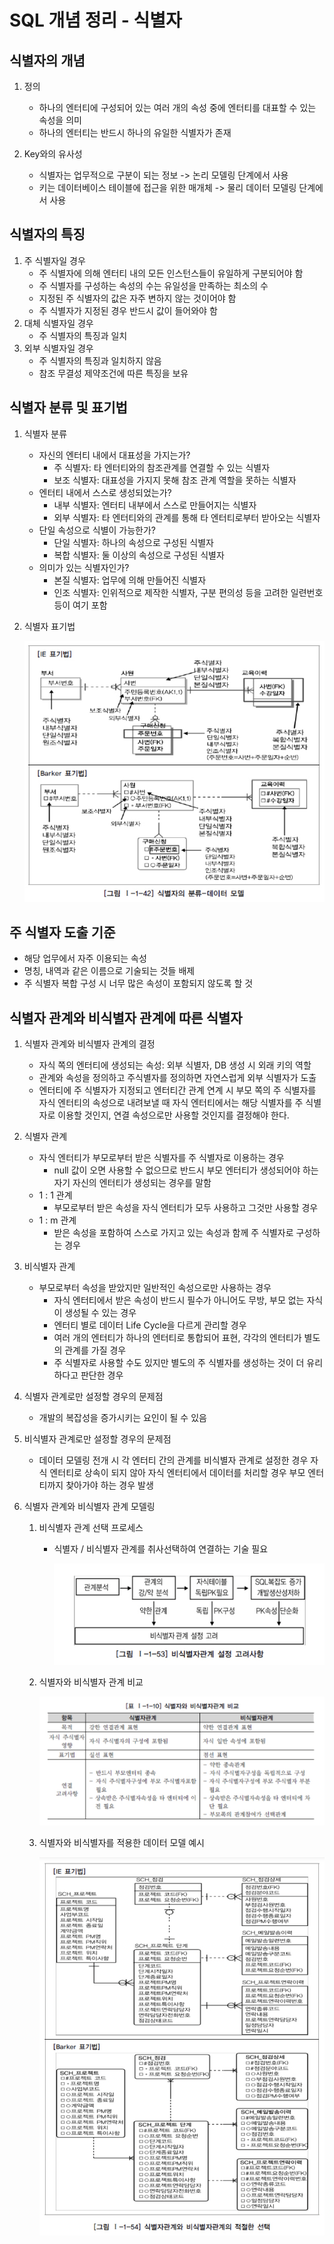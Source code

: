 # SQL 개념 정리 - 식별자

## 식별자의 개념

1. 정의
   - 하나의 엔터티에 구성되어 있는 여러 개의 속성 중에 엔터티를 대표할 수 있는 속성을 의미
   - 하나의 엔터티는 반드시 하나의 유일한 식별자가 존재

2. Key와의 유사성
   - 식별자는 업무적으로 구분이 되는 정보 -> 논리 모델링 단계에서 사용
   - 키는 데이터베이스 테이블에 접근을 위한 매개체 -> 물리 데이터 모델링 단계에서 사용

## 식별자의 특징

1. 주 식별자일 경우
   - 주 식별자에 의해 엔터티 내의 모든 인스턴스들이 유일하게 구분되어야 함
   - 주 식별자를 구성하는 속성의 수는 유일성을 만족하는 최소의 수
   - 지정된 주 식별자의 값은 자주 변하지 않는 것이어야 함
   - 주 식별자가 지정된 경우 반드시 값이 들어와야 함
2. 대체 식별자일 경우
   - 주 식별자의 특징과 일치
3. 외부 식별자일 경우
   - 주 식별자의 특징과 일치하지 않음
   - 참조 무결성 제약조건에 따른 특징을 보유

## 식별자 분류 및 표기법

1. 식별자 분류
   - 자신의 엔터티 내에서 대표성을 가지는가?
     - 주 식별자: 타 엔터티와의 참조관계를 연결할 수 있는 식별자
     - 보조 식별자: 대표성을 가지지 못해 참조 관계 역할을 못하는 식별자
   - 엔터티 내에서 스스로 생성되었는가?
     - 내부 식별자: 엔터티 내부에서 스스로 만들어지는 식별자
     - 외부 식별자: 타 엔터티와의 관계를 통해 타 엔터티로부터 받아오는 식별자
   - 단일 속성으로 식별이 가능한가?
     - 단일 식별자: 하나의 속성으로 구성된 식별자
     - 복합 식별자: 둘 이상의 속성으로 구성된 식별자
   - 의미가 있는 식별자인가?
     - 본질 식별자: 업무에 의해 만들어진 식별자
     - 인조 식별자: 인위적으로 제작한 식별자, 구분 편의성 등을 고려한 일련번호 등이 여기 포함

2. 식별자 표기법

   ![image-20221016215510546](./images/image-20221016215510546.png)

## 주 식별자 도출 기준

- 해당 업무에서 자주 이용되는 속성
- 명칭, 내역과 같은 이름으로 기술되는 것들 배제
- 주 식별자 복합 구성 시 너무 많은 속성이 포함되지 않도록 할 것

## 식별자 관계와 비식별자 관계에 따른 식별자

1. 식별자 관계와 비식별자 관계의 결정

   - 자식 쪽의 엔터티에 생성되는 속성: 외부 식별자, DB 생성 시 외래 키의 역할
   - 관계와 속성을 정의하고 주식별자를 정의하면 자연스럽게 외부 식별자가 도출
   - 엔터티에 주 식별자가 지정되고 엔터티간 관계 연계 시 부모 쪽의 주 식별자를 자식 엔터티의 속성으로 내려보낼 때 자식 엔터티에서는 해당 식별자를 주 식별자로 이용할 것인지, 연결 속성으로만 사용할 것인지를 결정해야 한다.

2. 식별자 관계

   - 자식 엔터티가 부모로부터 받은 식별자를 주 식별자로 이용하는 경우 
     - null 값이 오면 사용할 수 없으므로 반드시 부모 엔터티가 생성되어야 하는 자기 자신의 엔터티가 생성되는 경우를 말함
   - 1 : 1 관계
     - 부모로부터 받은 속성을 자식 엔터티가 모두 사용하고 그것만 사용할 경우
   - 1 : m 관계
     - 받은 속성을 포함하여 스스로 가지고 있는 속성과 함께 주 식별자로 구성하는 경우

3. 비식별자 관계

   - 부모로부터 속성을 받았지만 일반적인 속성으로만 사용하는 경우
     - 자식 엔터티에서 받은 속성이 반드시 필수가 아니어도 무방, 부모 없는 자식이 생성될 수 있는 경우
     - 엔터티 별로 데이터 Life Cycle을 다르게 관리할 경우
     - 여러 개의 엔터티가 하나의 엔터티로 통합되어 표현, 각각의 엔터티가 별도의 관계를 가질 경우
     - 주 식별자로 사용할 수도 있지만 별도의 주 식별자를 생성하는 것이 더 유리하다고 판단한 경우

4. 식별자 관계로만 설정할 경우의 문제점

   - 개발의 복잡성을 증가시키는 요인이 될 수 있음

5. 비식별자 관계로만 설정할 경우의 문제점

   - 데이터 모델링 전개 시 각 엔터티 간의 관계를 비식별자 관계로 설정한 경우 자식 엔터티로 상속이 되지 않아 자식 엔터티에서 데이터를 처리할 경우 부모 엔터티까지 찾아가야 하는 경우 발생

6. 식별자 관계와 비식별자 관계 모델링

   1. 비식별자 관계 선택 프로세스

      - 식별자 / 비식별자 관계를 취사선택하여 연결하는 기술 필요

        ![image-20221020193423004](./images/image-20221020193423004.png)

   2. 식별자와 비식별자 관계 비교

      ![image-20221020193456671](./images/image-20221020193456671.png)

   3. 식별자와 비식별자를 적용한 데이터 모델 예시

      ![image-20221020193605439](./images/image-20221020193605439.png)
